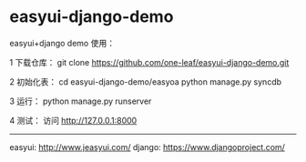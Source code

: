 easyui-django-demo
==================

easyui+django demo 
使用：

1 下载仓库：
 git clone https://github.com/one-leaf/easyui-django-demo.git

2 初始化表：
 cd easyui-django-demo/easyoa
 python manage.py syncdb

3 运行：
 python manage.py runserver
 
4 测试：
 访问 http://127.0.0.1:8000
 
------------------
easyui: http://www.jeasyui.com/
django: https://www.djangoproject.com/
